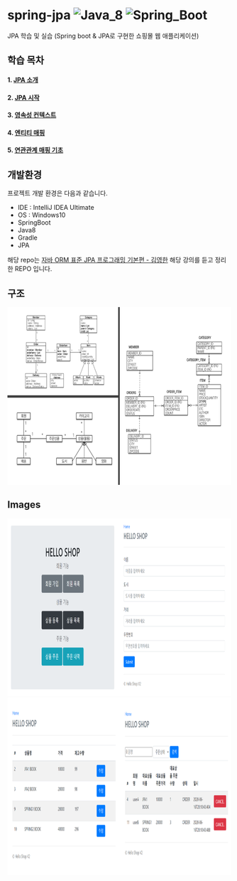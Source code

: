 # spring-jpa ![Java_8](https://img.shields.io/badge/java-v8-red?logo=java) ![Spring_Boot](https://img.shields.io/badge/Spring_Boot-v2.3.0-green.svg?logo=spring)

JPA 학습 및 실습 (Spring boot & JPA로 구현한 쇼핑몰 웹 애플리케이션)

## 학습 목차

#### 1. [JPA 소개](https://www.notion.so/JPA-230b608836894c02a50c75f1ecc0f81e)
#### 2. [JPA 시작](https://www.notion.so/JPA-cd36ea0d493b4c09834bc67a7dc5e8d0)
#### 3. [영속성 컨텍스트](https://www.notion.so/bafd07f6bc5b40b59633ff367544f2c7)
#### 4. [엔티티 매핑](https://www.notion.so/65e26a59b7694705849e61050ebdcbfa)
#### 5. [연관관계 매핑 기초](https://www.notion.so/0fc8fb7d21744407bdb2bd13e16a6714)

## 개발환경

프로젝트 개발 환경은 다음과 같습니다.

* IDE : IntelliJ IDEA Ultimate
* OS : Windows10
* SpringBoot
* Java8
* Gradle
* JPA

해당 repo는 [자바 ORM 표준 JPA 프로그래밍 기본편 - 김영한](https://www.inflearn.com/course/ORM-JPA-Basic) 해당 강의를 듣고 정리한 REPO 입니다.

## 구조
<img src="/src/main/resources/images/structure00.PNG" width="1024" height="400px" title="structure" alt="structure"></img><br/>

## Images
<img src="/src/main/resources/images/capture1.PNG" width="1024" height="400px" title="capture" alt="capture"></img><br/>
<img src="/src/main/resources/images/capture2.PNG" width="1024" height="400px" title="capture" alt="capture"></img><br/>
